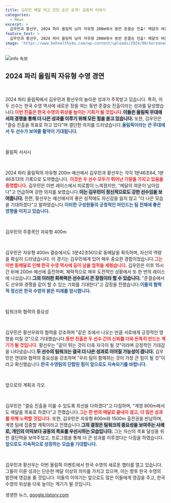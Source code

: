 ```yaml
---
title: 김우민 메달 따고 웃던 순간 공개! 감동적 이야기
categories:
  - News
excerpt: >
  김우민과 황선우, 2024 파리 올림픽 남자 자유형 200m에서 동반 준결승 진출! 메달의 여운을 안고 결승 진출에 도전하겠다는 두 수영 선수의 힘찬 각오를 전합니다.
feature_text: >
  김우민과 황선우, 2024 파리 올림픽 남자 자유형 200m에서 동반 준결승 진출! 메달의 여운을 안고 결승 진출에 도전하겠다는 두 수영 선수의 힘찬 각오를 전합니다.
image: 'https://www.behealthy4u.com/wp-content/uploads/2024/06/koreanews.jpg'
---
```


<p><img src="https://www.behealthy4u.com/wp-content/uploads/2024/06/koreanews.jpg" alt="info 속보" /></p>

<h2 data-ke-size="size26">2024 파리 올림픽 자유형 수영 경연</h2>

<p data-ke-size="size16">&nbsp;</p>

<p>2024 파리 올림픽에서 김우민과 황선우의 놀라운 성과가 주목받고 있습니다. 특히, 이 두 선수는 한국 수영 역사에 새로운 장을 여는 동반 준결승 진출이라는 성과를 달성했습니다.<b><span style="color: #ee2323;">이번 진출은 한국 수영의 위상을 높이는 기회가 될 것입니다.</span></b><b><span style="background-color: #21538527;">이들은 올림픽 무대에서의 경쟁을 통해 더 나은 성과를 이루기 위해 모든 힘을 쏟고 있습니다.</span></b> 또한, 김우민은 "결승 진출을 목표로 하고 있다"며 결단한 의지를 드러냈습니다.<b><span style="color: #1a5490;">올림픽이라는 큰 무대에서 두 선수가 보여줄 활약이 기대됩니다.</span></b></p>

<p data-ke-size="size16">&nbsp;</p>

<p>올림픽 서사시</p>

<p data-ke-size="size16">&nbsp;</p>

<p>2024 파리 올림픽의 자유형 200m 예선에서 김우민과 황선우는 각각 1분46초64, 1분46초13의 기록으로 도약했습니다. <b><span style="color: #ee2323;">이것은 두 선수 모두가 뛰어난 기량을 가지고 있음을 증명합니다.</span></b> 김우민은 이번 레이스에서 피로함이 느껴졌지만, "메달의 여운이 남아있다"고 언급하며 강한 의지를 보였습니다.<b><span style="background-color: #21538527;">이는 김우민이 정신적으로도 강한 선수임을 보여줍니다.</span></b> 한편, 황선우는 예선에서의 좋은 성적에도 자신감을 잃지 않고 "더 나은 모습을 기대하겠다"고 말하였습니다.<b><span style="color: #1a5490;">이러한 구성원들의 긍정적인 마인드는 팀 전체에 좋은 영향을 미치고 있습니다.</span></b></p>

<p data-ke-size="size16">&nbsp;</p>

<p>김우민의 주종목인 자유형 400m</p>

<p data-ke-size="size16">&nbsp;</p>

<p>김우민은 자유형 400m 결승에서도 3분42초50으로 동메달을 획득하며, 자신의 역량을 확실히 드러냈습니다. 이 경기는 김우민에게 있어 매우 중요한 경합이었습니다.<b><span style="color: #ee2323;">그는 이번 동메달로 인해 한국 수영 역사에 길이 남을 업적을 세웠습니다.</span></b> 김우민은 이후 15시간 뒤에 200m 예선에 출전하며, 체력적으로 매우 도전적인 상황에서 또 한 번의 레이스에 나섰습니다.<b><span style="background-color: #21538527;">그의 이러한 회복력은 선수로서 큰 장점이라 할 수 있습니다.</span></b> "준결승에서도 선우와 경쟁을 같이 할 수 있는 기회를 기대한다"고 감정을 전했습니다.<b><span style="color: #1a5490;">이들의 협력적 정신은 한국 수영의 밝은 미래를 암시합니다.</span></b></p>

<p data-ke-size="size16">&nbsp;</p>

<p>팀워크와 협력의 중요성</p>

<p data-ke-size="size16">&nbsp;</p>

<p>김우민은 황선우와의 협력을 강조하며 "같은 조에서 나오는 만큼 서로에게 긍정적인 영향을 미칠 것"으로 기대했습니다.<b><span style="color: #ee2323;">동반 진출은 두 선수 간의 신뢰를 더욱 돈독히 만드는 계기가 될 것입니다.</span></b> 황선우는 "같이 뛰는 것이 더욱 자극이 될 것"이라며 긍정적인 기대감을 나타냈습니다.<b><span style="background-color: #21538527;">두 선수의 팀워크는 결국 더 나은 성과로 이어질 가능성이 큽니다.</span></b> 김우민은 연대와 협력의 중요성을 강조하며 "우리 팀이 함께하는 것이 가장 큰 힘이 될 것"이라고 확신했습니다.<b><span style="color: #1a5490;">한국 수영팀의 단합된 힘이 앞으로도 지속되기를 바랍니다.</span></b></p>

<p data-ke-size="size16">&nbsp;</p>

<p>앞으로의 계획과 각오</p>

<p data-ke-size="size16">&nbsp;</p>

<p>김우민은 "결승 진출을 이룰 수 있도록 최선을 다하겠다"고 다짐하며, "계영 800m에서도 메달을 목표로 하겠다"고 전했습니다.<b><span style="color: #ee2323;">그는 한 번의 메달로 끝내지 않고, 더 많은 성과를 위해 노력할 것입니다.</span></b> 또한, 김우민은 자유형 800m와 1500m 출전권을 반납하며, 계영 팀에 집중할 계획이라고 전했습니다.<b><span style="background-color: #21538527;">그의 결정은 팀워크의 중요성을 보여주는 사례로, 개인의 이익보다 공동의 목표를 우선시하는 모습입니다.</span></b> 그는 자신의 목표 달성을 위한 결단력을 보여주었고, 프로그램을 통해 더 큰 성과를 이루겠다는 다짐을 하였습니다.<b><span style="color: #1a5490;">앞으로도 지속적으로 성장하는 모습을 기대합니다.</span></b></p>

<p data-ke-size="size16">&nbsp;</p>

<p>김우민과 황선우는 이번 올림픽 이벤트에서 한국 수영의 새로운 챕터를 열고 있습니다. 그들이 이룬 성과는 단순한 메달 이상의 의미를 가지고 있으며, 이는 향후 한국 수영의 발전에 영감을 줄 것입니다. 이들의 이야기는 앞으로도 많은 이들에게 영감을 주고, 한국 수영의 위상을 더욱 높이는 계기가 될 것입니다.</p>
생생한 뉴스, <a href="https://qoogle.tistory.com" rel="dofollow">qoogle.tistory.com</a>


